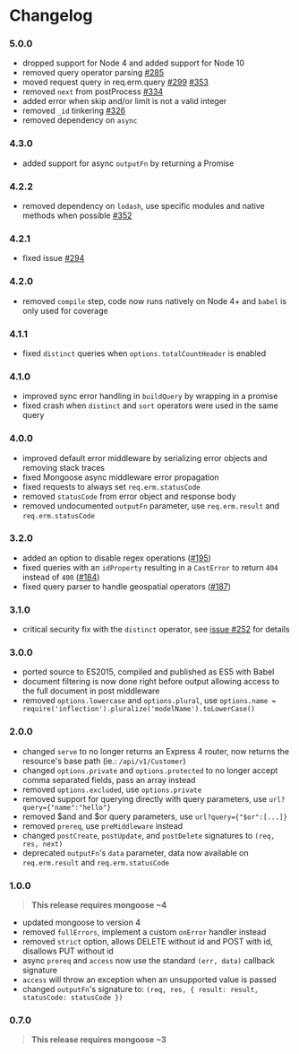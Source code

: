 Changelog
=========

### 5.0.0

* dropped support for Node 4 and added support for Node 10
* removed query operator parsing [#285](https://github.com/florianholzapfel/express-restify-mongoose/issues/285)
* moved request query in req.erm.query [#299](https://github.com/florianholzapfel/express-restify-mongoose/issues/299) [#353](https://github.com/florianholzapfel/express-restify-mongoose/issues/353)
* removed `next` from postProcess [#334](https://github.com/florianholzapfel/express-restify-mongoose/issues/334)
* added error when skip and/or limit is not a valid integer
* removed `_id` tinkering [#326](https://github.com/florianholzapfel/express-restify-mongoose/issues/326)
* removed dependency on `async`

### 4.3.0

* added support for async `outputFn` by returning a Promise

### 4.2.2

* removed dependency on `lodash`, use specific modules and native methods when possible [#352](https://github.com/florianholzapfel/express-restify-mongoose/pull/352)

### 4.2.1

* fixed issue [#294](https://github.com/florianholzapfel/express-restify-mongoose/issues/294)

### 4.2.0

* removed `compile` step, code now runs natively on Node 4+ and `babel` is only used for coverage

### 4.1.1

* fixed `distinct` queries when `options.totalCountHeader` is enabled

### 4.1.0

* improved sync error handling in `buildQuery` by wrapping in a promise
* fixed crash when `distinct` and `sort` operators were used in the same query

### 4.0.0

* improved default error middleware by serializing error objects and removing stack traces
* fixed Mongoose async middleware error propagation
* fixed requests to always set `req.erm.statusCode`
* removed `statusCode` from error object and response body
* removed undocumented `outputFn` parameter, use `req.erm.result` and `req.erm.statusCode`

### 3.2.0

* added an option to disable regex operations  ([#195](https://github.com/florianholzapfel/express-restify-mongoose/issues/195))
* fixed queries with an `idProperty` resulting in a `CastError` to return `404` instead of `400`  ([#184](https://github.com/florianholzapfel/express-restify-mongoose/issues/184))
* fixed query parser to handle geospatial operators ([#187](https://github.com/florianholzapfel/express-restify-mongoose/issues/187))

### 3.1.0

* critical security fix with the `distinct` operator, see [issue #252](https://github.com/florianholzapfel/express-restify-mongoose/issues/252) for details

### 3.0.0

* ported source to ES2015, compiled and published as ES5 with Babel
* document filtering is now done right before output allowing access to the full document in post middleware
* removed `options.lowercase` and `options.plural`, use `options.name = require('inflection').pluralize('modelName').toLowerCase()`

### 2.0.0

* changed `serve` to no longer returns an Express 4 router, now returns the resource's base path (ie.: `/api/v1/Customer`)
* changed `options.private` and `options.protected` to no longer accept comma separated fields, pass an array instead
* removed `options.excluded`, use `options.private`
* removed support for querying directly with query parameters, use `url?query={"name":"hello"}`
* removed $and and $or query parameters, use `url?query={"$or":[...]}`
* removed `prereq`, use `preMiddleware` instead
* changed `postCreate`, `postUpdate`, and `postDelete` signatures to `(req, res, next)`
* deprecated `outputFn`'s `data` parameter, data now available on `req.erm.result` and `req.erm.statusCode`

### 1.0.0

> **This release requires mongoose ~4**

* updated mongoose to version 4
* removed `fullErrors`, implement a custom `onError` handler instead
* removed `strict` option, allows DELETE without id and POST with id, disallows PUT without id
* async `prereq` and `access` now use the standard `(err, data)` callback signature
* `access` will throw an exception when an unsupported value is passed
* changed `outputFn`'s signature to: `(req, res, { result: result, statusCode: statusCode })`

### 0.7.0

> **This release requires mongoose ~3**
